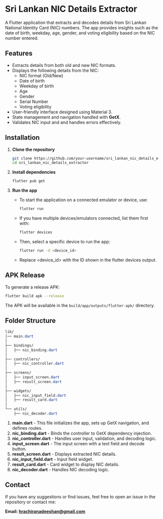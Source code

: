 # Sri Lankan NIC Details Extractor

A Flutter application that extracts and decodes details from Sri Lankan National Identity Card (NIC) numbers. The app provides insights such as the date of birth, weekday, age, gender, and voting eligibility based on the NIC number entered.

## Features

- Extracts details from both old and new NIC formats.
- Displays the following details from the NIC:
  - NIC format (Old/New)
  - Date of birth
  - Weekday of birth
  - Age
  - Gender
  - Serial Number
  - Voting eligibility
- User-friendly interface designed using Material 3.
- State management and navigation handled with **GetX**.
- Validates NIC input and and handles errors effectively.

<!-- ## Screenshots

| Input Screen | Result Screen |
|-------------|--------------|
| ![Input Screen](screenshots/input_screen.png) | ![Result Screen](screenshots/result_screen.png) | -->

## Installation

1. **Clone the repository**
    ```sh
    git clone https://github.com/your-username/sri_lankan_nic_details_extractor.git
    cd sri_lankan_nic_details_extractor
    ```

2. **Install dependencies**
    ```sh
    flutter pub get
    ```
3. **Run the app**
    - To start the application on a connected emulator or device, use:

        ```sh
        flutter run
        ```

    - If you have multiple devices/emulators connected, list them first with:

        ```sh
        flutter devices
        ```
    - Then, select a specific device to run the app:
        ```sh
        flutter run -d <device_id>
        ```
    - Replace <device_id> with the ID shown in the flutter devices output.

## APK Release
To generate a release APK:

```sh
flutter build apk --release
```
The APK will be available in the ```build/app/outputs/flutter-apk/``` directory.

## Folder Structure
```css
lib/
│── main.dart
│
├── bindings/
│   ├── nic_binding.dart
│
├── controllers/
│   ├── nic_controller.dart
│
├── screens/
│   ├── input_screen.dart
│   ├── result_screen.dart
│
├── widgets/
│   ├── nic_input_field.dart
│   ├── result_card.dart
│
└── utils/
    ├── nic_decoder.dart
```

1. **main.dart** - This file initializes the app, sets up GetX navigation, and defines routes.
2. **nic_binding.dart** - Binds the controller to GetX dependency injection.
3. **nic_controller.dart** - Handles user input, validation, and decoding logic.
4. **input_screen.dart** - The input screen with a text field and decode button.
5. **result_screen.dart** - Displays extracted NIC details.
6. **nic_input_field.dart** - Input field widget.
7. **result_card.dart** - Card widget to display NIC details.
8. **nic_decoder.dart** - Handles NIC decoding logic.

## Contact
If you have any suggestions or find issues, feel free to open an issue in the repository or contact me:

**Email: hrachiranadeeshan@gmail.com**
